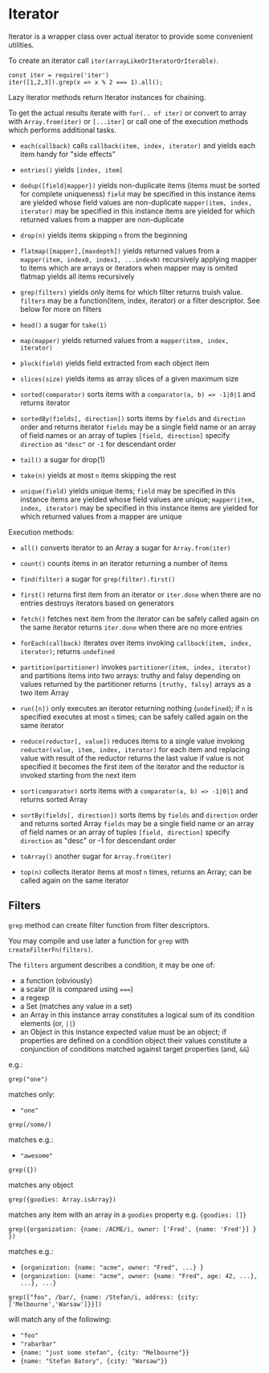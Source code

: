 Iterator
========

Iterator is a wrapper class over actual iterator to provide some convenient utilities.

To create an iterator call `iter(arrayLikeOrIteratorOrIterable)`.

```
const iter = require('iter')
iter([1,2,3]).grep(x => x % 2 === 1).all();
```

Lazy iterator methods return Iterator instances for chaining.

To get the actual results iterate with `for(.. of iter)` or convert to array with `Array.from(iter)`
or `[...iter]` or call one of the execution methods which performs additional tasks.

- `each(callback)`
   calls `callback(item, index, iterator)` and yields each item
   handy for "side effects"

- `entries()`
  yields `[index, item]`

- `dedup([field|mapper})`
  yields non-duplicate items (items must be sorted for complete uniqueness)
  `field` may be specified in this instance items are yielded whose field
  values are non-duplicate 
  `mapper(item, index, iterator)` may be specified in this instance items
  are yielded for which returned values from a mapper are non-duplicate

- `drop(n)`
  yields items skipping `n` from the beginning

- `flatmap([mapper],[maxdepth])`
  yields returned values from a `mapper(item, index0, index1, ...indexN)` 
  recursively applying mapper to items which are arrays or iterators
  when mapper may is omited flatmap yields all items recursively

- `grep(filters)`
  yields only items for which filter returns truish value.
  `filters` may be a function(item, index, iterator) or a filter descriptor.
  See below for more on filters

- `head()`
  a sugar for `take(1)`

- `map(mapper)`
  yields returned values from a `mapper(item, index, iterator)`

- `pluck(field)`
  yields field extracted from each object item

- `slices(size)`
  yields items as array slices of a given maximum size

- `sorted(comparator)`
  sorts items with a `comparator(a, b) => -1|0|1` and returns iterator

- `sortedBy(fields[, direction])`
  sorts items by `fields` and `direction` order and returns iterator
  `fields` may be a single field name or an array of field names
  or an array of tuples `[field, direction]`
  specify `direction` as `"desc"` or `-1` for descendant order

- `tail()`
  a sugar for drop(1)

- `take(n)`
  yields at most `n` items skipping the rest

- `unique(field)`
  yields unique items; `field` may be specified in this instance items are
  yielded whose field values are unique;
  `mapper(item, index, iterator)` may be specified in this instance items
  are yielded for which returned values from a mapper are unique

Execution methods:

- `all()`
  converts iterator to an Array a sugar for `Array.from(iter)`

- `count()`
  counts items in an iterator returning a number of items

- `find(filter)`
  a sugar for `grep(filter).first()`

- `first()`
  returns first item from an iterator or `iter.done` when there are no entries
  destroys iterators based on generators

- `fetch()`
  fetches next item from the iterator
  can be safely called again on the same iterator
  returns `iter.done` when there are no more entries

- `forEach(callback)`
  iterates over items invoking `callback(item, index, iterator)`;
  returns `undefined`

- `partition(partitioner)`
  invokes `partitioner(item, index, iterator)` and partitions items into
  two arrays: truthy and falsy depending on values returned by the partitioner
  returns `[truthy, falsy]` arrays as a two item Array

- `run([n])`
  only executes an iterator returning nothing (`undefined`);
  if `n` is specified executes at most `n` times;
  can be safely called again on the same iterator

- `reduce(reductor[, value])`
  reduces items to a single value invoking
  `reductor(value, item, index, iterator)`
  for each item and replacing value with result of the reductor
  returns the last value if value is not specified it becomes the first item
  of the iterator and the reductor is invoked starting from the next item

- `sort(comparator)`
  sorts items with a `comparator(a, b) => -1|0|1` and returns sorted Array

- `sortBy(fields[, direction])`
  sorts items by `fields` and `direction` order and returns sorted Array
  `fields` may be a single field name or an array of field names
  or an array of tuples `[field, direction]`
  specify `direction` as "desc" or -1 for descendant order

- `toArray()`
  another sugar for `Array.from(iter)`

- `top(n)`
  collects iterator items at most `n` times, returns an Array;
  can be called again on the same iterator


Filters
-------

`grep` method can create filter function from filter descriptors.

You may compile and use later a function for `grep` with `createFilterFn(filters)`.

The `filters` argument describes a condition, it may be one of:

- a function (obviously)
- a scalar (it is compared using `===`)
- a regexp
- a Set (matches any value in a set)
- an Array
  in this instance array constitutes a logical sum of its condition elements (or, `||`)
- an Object
  in this instance expected value must be an object;
  if properties are defined on a condition object their values constitute a conjunction
  of conditions matched against target properties (and, `&&`)


e.g.:

```
grep("one")
```

matches only:

- `"one"`


```
grep(/some/)
```

matches e.g.:

- `"awesome"`


```
grep({})
```

matches any object


```
grep({goodies: Array.isArray})
```

matches any item with an array in a `goodies` property e.g. `{goodies: []}`


```
grep({organization: {name: /ACME/i, owner: ['Fred', {name: 'Fred'}] } })
```

matches e.g.:

- `{organization: {name: "acme", owner: "Fred", ...} }`
- `{organization: {name: "acme", owner: {name: "Fred", age: 42, ...}, ...}, ...}`


`grep(["foo", /bar/, {name: /Stefan/i, address: {city: ['Melbourne','Warsaw']}}])`

will match any of the following:

- `"foo"`
- `"rabarbar"`
- `{name: "just some stefan", {city: "Melbourne"}}`
- `{name: "Stefan Batory", {city: "Warsaw"}}`

